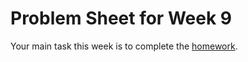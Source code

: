 # Problem Sheet for Week 9

Your main task this week is to complete the [homework](https://git.cs.bham.ac.uk/fp/learning-2022/-/tree/main/files/ProblemSheets/Homework9).
